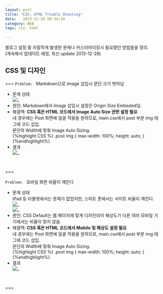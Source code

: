 ```yaml
---
layout: post
title: "CSS, HTML Trouble Shooting"
date:   2013-12-28 09:34:30
category: WEB	  
tags: css, html  
  
---
```


블로그 설정 중 자잘하게 발생한 문제나 커스터마이징시 필요했던 방법들을 정리.  
(계속해서 업데이트 예정, 최신 update 2013-12-28)  

## CSS 및 디자인    

===
`Problem: ` Markdown으로 Image 삽입시 문단 크기 벗어남  

* 문제 상태  
![_](http://xthy.github.io/img/css_img1.png)  
* 원인: Markdown에서 Image 삽입시 설정은 Origin Size Embeded임.
* 해결책: **CSS 혹은 HTML 코드에서 Image Auto Size 관련 설정 필요**  
내 경우에는 Post 화면에 일괄 적용을 원하므로, main.css에서 post 부분 img 태그에 코드 삽입.  
문단의 Width에 맞춰 Image Auto Sizing.   
{%highlight CSS %}
.post img {
    max-width: 100%;
    height: auto;
}
{%endhighlight%}
* 결과  
![_](http://xthy.github.io/img/css_img2.png)  
<br />  
 
===  

`Problem: ` 모바일 화면 비율이 깨진다 

* 문제 상태  
iPad 등 타블렛에서는 문제가 없었지만, 스마트 폰에서는 사이트 비율이 깨진다.  
![_](http://xthy.github.io/img/css_img3.png)  
![_](http://xthy.github.io/img/css_img4.png)  
* 원인: CSS Default는 웹 페이지에 맞게 디자인되어 해상도가 다른 여러 모바일 기기에서는 비율이 맞지 않음.  
* 해결책: **CSS 혹은 HTML 코드에서 Mobile 및 해상도 설정 필요**  
내 경우에는 Post 화면에 일괄 적용을 원하므로, main.css에서 post 부분 img 태그에 코드 삽입.  
문단의 Width에 맞춰 Image Auto Sizing.   
{%highlight CSS %}
.post img {
    max-width: 100%;
    height: auto;
}
{%endhighlight%}
* 결과  
![_](http://xthy.github.io/img/css_img2.png)  
<br />  
 
===  
   

